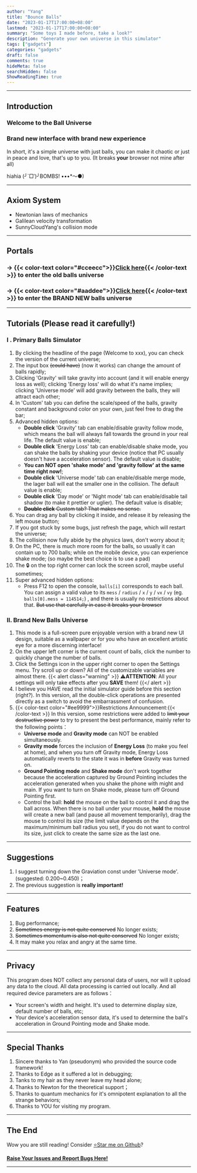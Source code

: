 ```yaml
---
author: "Yang"
title: "Bounce Balls"
date: "2023-01-17T17:00:00+08:00"
lastmod: "2023-01-17T17:00:00+08:00"
summary: "Some toys I made before, take a look?"
description: "Generate your own universe in this simulator"
tags: ["gadgets"]
categories: "gadgets"
draft: false
comments: true
hideMeta: false
searchHidden: false
ShowReadingTime: true
---
```


---

## Introduction

### Welcome to the Ball Universe

### Brand new interface with brand new experience

In short, it's a simple universe with just balls, you can make it chaotic or just in peace and love, that's up to you. (It breaks **your** browser not mine after all)

hiahia (╯`□′)╯BOMBS! •••*～●)

---

## Axiom System

- Newtonian laws of mechanics
- Galilean velocity transformation
- SunnyCloudYang's collision mode

---

## Portals

### -> {{< color-text color="#cceecc">}}[Click here](/oldsite/Balls/BounceBalls.html){{< /color-text >}} to enter the old balls universe

### -> {{< color-text color="#aaddee">}}[Click here](/oldsite/Balls/PureBalls.html){{< /color-text >}} to enter the BRAND NEW balls universe

---

## Tutorials (Please read it carefully!)

### Ⅰ . Primary Balls Simulator

1. By clicking the headline of the page (Welcome to xxx), you can check the version of the current universe;
2. The input box <del>(could have)</del> (now it works) can change the amount of balls rapidly;
3. Clicking 'Gravity' will take gravity into account (and it will enable energy loss as well); clicking 'Energy loss' will do what it's name implies; clicking 'Universe mode' will add gravity between the balls, they will attract each other;
4. In 'Custom' tab you can define the scale/speed of the balls, gravity constant and background color on your own, just feel free to drag the bar;
5. Advanced hidden options:
   - **Double click** 'Gravity' tab can enable/disable gravity follow mode, which means the ball will always fall towards the ground in your real life. The default value is enable;
   - **Double click** 'Energy Loss' tab can enable/disable shake mode, you can shake the balls by shaking your device (notice that PC usually doesn't have a acceleration sensor). The default value is disable;
   * **You can NOT open 'shake mode' and 'gravity follow' at the same time right now!**;
   - **Double click** 'Universe mode' tab can enable/disable merge mode, the lager ball will eat the smaller one in the collision. The default value is enable;
   - **Double click** 'Day mode' or 'Night mode' tab can enable/disable tail shadow (to make it prettier or uglier). The default value is disable;
   - <del>**Double click** Custom tab? That makes no sense.</del>
6. You can drag any ball by clicking it inside, and release it by releasing the left mouse button;
7. If you got stuck by some bugs, just refresh the page, which will restart the universe;
8. The collision now fully abide by the physics laws, don't worry about it;
9. On the PC, there is much more room for the balls, so usually it can contain up to 700 balls; while on the mobile device, you can experience shake mode; (so maybe the best choice is to use a pad)
10. The 🔒 on the top right corner can lock the screen scroll, maybe useful sometimes;
11. Super advanced hidden options:
    * Press F12 to open the console, `balls[i]` corresponds to each ball. You can assign a valid value to its `mess` / `radius` / `x` / `y` / `vx` / `vy` (eg. `balls[0].mess = 114514;`) , and there is usually no restrictions about that. <del>But use that carefully in case it breaks your browser</del>

### Ⅱ. Brand New Balls Universe

1. This mode is a full-screen pure enjoyable version with a brand new UI design, suitable as a wallpaper or for you who have an excellent artistic eye for a more discerning interface!
2. On the upper left corner is the current count of balls, click the number to quickly change the number of balls.
3. Click the Settings icon in the upper right corner to open the Settings menu. Try scroll up or down? All of the customizable variables are almost there.
    {{< alert class="warning" >}}
⚠️**ATTENTION**: All your settings will only take effects after you **SAVE** them!
    {{</ alert >}}
4. I believe you HAVE read the initial simulator guide before this section (right?). In this version, all the double-click operations are presented directly as a switch to avoid the embarrassment of confusion.
5. {{< color-text color="#ee9999">}}Restrictions Announcement:{{< /color-text >}} In this version, some restrictions were added to <del>limit your destructive power</del> to try to present the best performance, mainly refer to the following points：
    - **Universe mode** and **Gravity mode** can NOT be enabled simultaneously.
    - **Gravity mode** forces the inclusion of **Energy Loss** (to make you feel at home), and when you turn off Gravity mode, Energy Loss automatically reverts to the state it was in **before** Gravity was turned on.
    - **Ground Pointing mode** and **Shake mode** don't work together because the acceleration captured by Ground Pointing includes the acceleration generated when you shake the phone with might and main. If you want to turn on Shake mode, please turn off Ground Pointing first.
    - Control the ball: **hold** the mouse on the ball to control it and drag the ball across. When there is no ball under your mouse, **hold** the mouse will create a new ball (and pause all movement temporarily), drag the mouse to control its size (the limit value depends on the maximum/minimum ball radius you set), if you do not want to control its size, just click to create the same size as the last one.

---

## Suggestions

1. I suggest turning down the Graviation const under 'Universe mode'. (suggested: 0.200~0.450)；
2. The previous suggestion is **really important!**

---

## Features

1. Bug performance;
2. <del>Sometimes energy is not quite conserved</del> No longer exists;
3. <del>Sometimes momentum is also not quite conserved</del> No longer exists;
4. It may make you relax and angry at the same time.

---

## Privacy

This program does NOT collect any personal data of users, nor will it upload any data to the cloud. All data processing is carried out locally. And all required device parameters are as follows：

- Your screen's width and height. It's used to determine display size, default number of balls, etc;
- Your device's acceleration sensor data, it's used to determine the ball's acceleration in Ground Pointing mode and Shake mode.

---

## Special Thanks

1. Sincere thanks to Yan (pseudonym) who provided the source code framework!
2. Thanks to Edge as it suffered a lot in debugging;
3. Tanks to my hair as they never leave my head alone;
4. Thanks to Newton for the theoretical support；
5. Thanks to quantum mechanics for it's omnipotent explanation to all the strange behaviors;
6. Thanks to YOU for visiting my program.

---

## The End

Wow you are still reading! Consider [⭐Star me on Github](https://github.com/SunnyCloudYang/SunnyCloudYang.github.io)?

**[Raise Your Issues and Report Bugs Here!](https://github.com/SunnyCloudYang/SunnyCloudYang.github.io/issues)**

---
